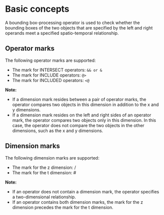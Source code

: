 # Basic concepts

A bounding box-processing operator is used to check whether the bounding boxes of the two objects that are specified by the left and right operands meet a specified spatio-temporal relationship.

## Operator marks

The following operator marks are supported:

-   The mark for INTERSECT operators: `&& or &`
-   The mark for INCLUDE operators: `@>`
-   The mark for INCLUDED operators: `<@`

**Note:**

-   If a dimension mark resides between a pair of operator marks, the operator compares two objects in this dimension in addition to the x and y dimensions.
-   If a dimension mark resides on the left and right sides of an operator mark, the operator compares two objects only in this dimension. In this case, the operator does not compare the two objects in the other dimensions, such as the x and y dimensions.

## Dimension marks

The following dimension marks are supported:

-   The mark for the z dimension: /
-   The mark for the t dimension: \#

**Note:**

-   If an operator does not contain a dimension mark, the operator specifies a two-dimensional relationship.
-   If an operator contains both dimension marks, the mark for the z dimension precedes the mark for the t dimension.

